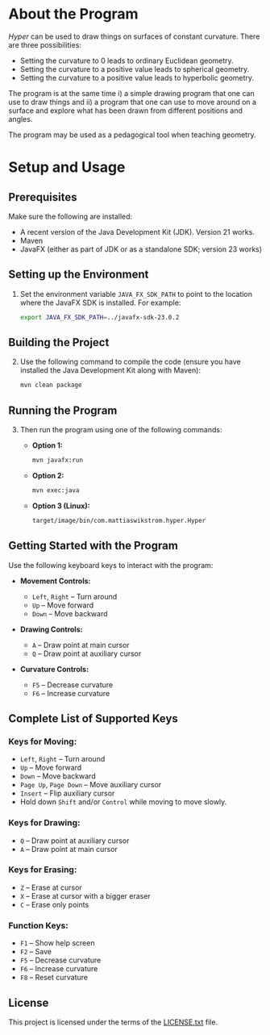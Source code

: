 # About the Program
*Hyper* can be used to draw things on surfaces of constant curvature. There are three possibilities:
- Setting the curvature to 0 leads to ordinary Euclidean geometry.
- Setting the curvature to a positive value leads to spherical geometry.
- Setting the curvature to a positive value leads to hyperbolic geometry.

The program is at the same time i) a simple drawing program that one can use to draw things and ii) a program that one can use to move around on a surface and explore what has been drawn from different positions and angles.

The program may be used as a pedagogical tool when teaching geometry.

# Setup and Usage

## Prerequisites

Make sure the following are installed:
- A recent version of the Java Development Kit (JDK). Version 21 works.
- Maven
- JavaFX (either as part of JDK or as a standalone SDK; version 23 works)

## Setting up the Environment

1. Set the environment variable `JAVA_FX_SDK_PATH` to point to the location where the JavaFX SDK is installed. For example:
    ```bash
    export JAVA_FX_SDK_PATH=../javafx-sdk-23.0.2
    ```

## Building the Project

2. Use the following command to compile the code (ensure you have installed the Java Development Kit along with Maven):
    ```bash
    mvn clean package
    ```

## Running the Program

3. Then run the program using one of the following commands:

    - **Option 1:** 
      ```bash
      mvn javafx:run
      ```

    - **Option 2:**
      ```bash
      mvn exec:java
      ```

    - **Option 3 (Linux):**
      ```bash
      target/image/bin/com.mattiaswikstrom.hyper.Hyper
      ```

## Getting Started with the Program

Use the following keyboard keys to interact with the program:

- **Movement Controls:**
    - `Left`, `Right` – Turn around
    - `Up` – Move forward
    - `Down` – Move backward

- **Drawing Controls:**
    - `A` – Draw point at main cursor
    - `Q` – Draw point at auxiliary cursor

- **Curvature Controls:**
    - `F5` – Decrease curvature
    - `F6` – Increase curvature

## Complete List of Supported Keys

### Keys for Moving:
- `Left`, `Right` – Turn around
- `Up` – Move forward
- `Down` – Move backward
- `Page Up`, `Page Down` – Move auxiliary cursor
- `Insert` – Flip auxiliary cursor
- Hold down `Shift` and/or `Control` while moving to move slowly.

### Keys for Drawing:
- `Q` – Draw point at auxiliary cursor
- `A` – Draw point at main cursor

### Keys for Erasing:
- `Z` – Erase at cursor
- `X` – Erase at cursor with a bigger eraser
- `C` – Erase only points

### Function Keys:
- `F1` – Show help screen
- `F2` – Save
- `F5` – Decrease curvature
- `F6` – Increase curvature
- `F8` – Reset curvature

## License

This project is licensed under the terms of the [LICENSE.txt](./LICENSE.txt) file.
